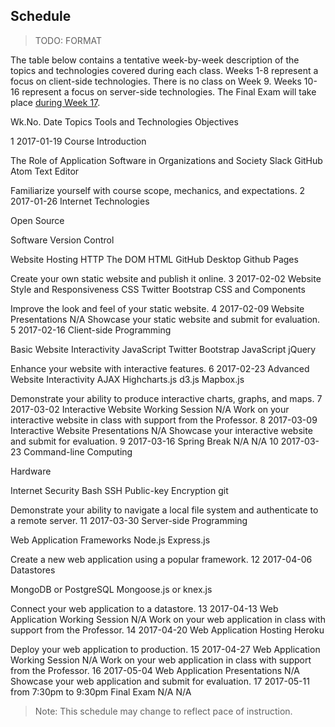 ## Schedule

> TODO: FORMAT


The table below contains a tentative week-by-week description of the topics and technologies covered during each class. Weeks 1-8 represent a focus on client-side technologies. There is no class on Week 9. Weeks 10-16 represent a focus on server-side technologies. The Final Exam will take place [during Week 17](http://www.southernct.edu/academics/Spring%202017%20TENTATIVE%20Final%20Exam%20Schedule%20Grid%201%2010%202017.pdf).  

Wk.No.
Date
Topics
Tools and Technologies
Objectives

1
2017-01-19
Course Introduction

The Role of Application Software in Organizations and Society
Slack
GitHub
Atom Text Editor

Familiarize yourself with course scope, mechanics, and expectations.
2
2017-01-26
Internet Technologies

Open Source

Software Version Control

Website Hosting
HTTP
The DOM
HTML
GitHub Desktop
Github Pages

Create your own static website and publish it online.
3
2017-02-02
Website Style and Responsiveness
CSS
Twitter Bootstrap CSS and Components

Improve the look and feel of your static website.
4
2017-02-09
Website Presentations
N/A
Showcase your static website and submit for evaluation.
5
2017-02-16
Client-side Programming

Basic Website Interactivity
JavaScript
Twitter Bootstrap JavaScript
jQuery

Enhance your website with interactive features.
6
2017-02-23
Advanced Website Interactivity
AJAX
Highcharts.js
d3.js
Mapbox.js

Demonstrate your ability to produce interactive charts, graphs, and maps.
7
2017-03-02
Interactive Website Working Session
N/A
Work on your interactive website in class with support from the Professor.
8
2017-03-09
Interactive Website Presentations
N/A
Showcase your interactive website and submit for evaluation.
9
2017-03-16
Spring Break
N/A
N/A
10
2017-03-23
Command-line Computing

Hardware

Internet Security
Bash
SSH
Public-key Encryption
git

Demonstrate your ability to navigate a local file system and authenticate to a remote server.
11
2017-03-30
Server-side Programming

Web Application Frameworks
Node.js
Express.js

Create a new web application using a popular framework.
12
2017-04-06
Datastores


MongoDB or PostgreSQL
Mongoose.js or knex.js

Connect your web application to a datastore.
13
2017-04-13
Web Application Working Session
N/A
Work on your web application in class with support from the Professor.
14
2017-04-20
Web Application Hosting
Heroku

Deploy your web application to production.
15
2017-04-27
Web Application Working Session
N/A
Work on your web application in class with support from the Professor.
16
2017-05-04
Web Application Presentations
N/A
Showcase your web application and submit for evaluation.
17
2017-05-11 from 7:30pm to 9:30pm
Final Exam
N/A
N/A

> Note: This schedule may change to reflect pace of instruction.
